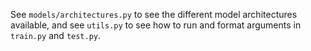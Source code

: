 See `models/architectures.py`  to see the different model architectures available, and see `utils.py` to see how to run and format arguments in `train.py` and `test.py`.